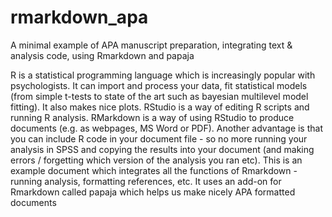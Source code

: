 # rmarkdown_apa
A minimal example of APA manuscript preparation, integrating text &amp; analysis code, using Rmarkdown and papaja

  R is a statistical programming language which is increasingly popular with psychologists. It can import and process your data, fit statistical models (from simple t-tests to state of the art such as bayesian multilevel model fitting). It also makes nice plots. RStudio is a way of editing R scripts and running R analysis. RMarkdown is a way of using RStudio to produce documents (e.g. as webpages, MS Word or PDF). Another advantage is that you can include R code in your document file - so no more running your analysis in SPSS and copying the results into your document (and making errors / forgetting which version of the analysis you ran etc). This is an example document which integrates all the functions of Rmarkdown - running analysis, formatting references, etc. It uses an add-on for Rmarkdown called papaja which helps us make nicely APA formatted documents
